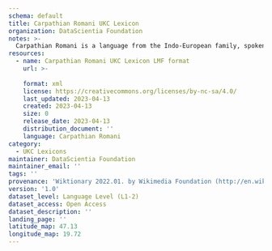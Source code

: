 ```yaml
---
schema: default
title: Carpathian Romani UKC Lexicon
organization: DataScientia Foundation
notes: >-
  Carpathian Romani is a language from the Indo-European family, spoken in Eurasia. The UKC Lexicon of Carpathian Romani is represented as a lexico-semantic network. It consists of words, word senses, synsets, as well as sense-level and synset-level relationships.
resources:
  - name: Carpathian Romani UKC Lexicon LMF format
    url: >-
      
    format: xml
    license: https://creativecommons.org/licenses/by-nc-sa/4.0/
    last_updated: 2023-04-13
    created: 2023-04-13
    size: 0
    release_date: 2023-04-13
    distribution_document: ''
    language: Carpathian Romani
category:
  - UKC Lexicons
maintainer: DataScientia Foundation
maintainer_email: ''
tags: ''
provenance: 'Wiktionary 2022.01. by Wikimedia Foundation (http://en.wiktionary.org); KinDiv: Kinship Diversity 1.0 by Temuulen Khishigsuren (http://ukc.disi.unitn.it/index.php/kinship/); Princeton WordNet 2.1 by Princeton University (https://wordnet.princeton.edu)'
version: '1.0'
dataset_level: Language Level (L1-2)
dataset_access: Open Access
dataset_description: ''
landing_page: ''
latitude_map: 47.13
longitude_map: 19.72
---
```

